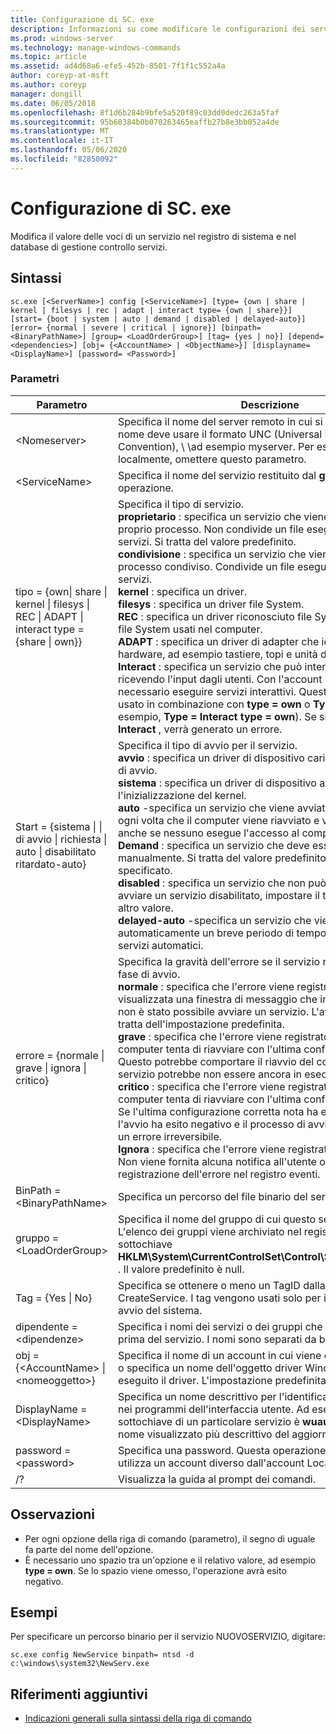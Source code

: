 ```yaml
---
title: Configurazione di SC. exe
description: Informazioni su come modificare le configurazioni dei servizi tramite l'utilità SC. exe
ms.prod: windows-server
ms.technology: manage-windows-commands
ms.topic: article
ms.assetid: ad4d68a6-efe5-452b-8501-7f1f1c552a4a
author: coreyp-at-msft
ms.author: coreyp
manager: dongill
ms.date: 06/05/2018
ms.openlocfilehash: 8f1d6b284b9bfe5a520f89c03dd0dedc263a5faf
ms.sourcegitcommit: 95b60384b0b070263465eaffb27b8e3bb052a4de
ms.translationtype: MT
ms.contentlocale: it-IT
ms.lasthandoff: 05/06/2020
ms.locfileid: "82850092"
---
```

# <a name="scexe-config"></a>Configurazione di SC. exe

Modifica il valore delle voci di un servizio nel registro di sistema e nel database di gestione controllo servizi.

## <a name="syntax"></a>Sintassi

```
sc.exe [<ServerName>] config [<ServiceName>] [type= {own | share | kernel | filesys | rec | adapt | interact type= {own | share}}] [start= {boot | system | auto | demand | disabled | delayed-auto}] [error= {normal | severe | critical | ignore}] [binpath= <BinaryPathName>] [group= <LoadOrderGroup>] [tag= {yes | no}] [depend= <dependencies>] [obj= {<AccountName> | <ObjectName>}] [displayname= <DisplayName>] [password= <Password>]
```

### <a name="parameters"></a>Parametri

|Parametro|Descrizione|
|---------|-----------|
|\<Nomeserver>|Specifica il nome del server remoto in cui si trova il servizio. Il nome deve usare il formato UNC (Universal Naming Convention), \\ \\ad esempio myserver. Per eseguire SC. exe localmente, omettere questo parametro.|
|\<ServiceName>|Specifica il nome del servizio restituito dal **getkeyname** operazione.|
|tipo = {own\| share \| kernel \| filesys \| REC \| ADAPT \| interact type = {share \| own}} | Specifica il tipo di servizio.</br>**proprietario** : specifica un servizio che viene eseguito nel proprio processo. Non condivide un file eseguibile con altri servizi. Si tratta del valore predefinito.</br>**condivisione** : specifica un servizio che viene eseguito come processo condiviso. Condivide un file eseguibile con altri servizi.</br>**kernel** : specifica un driver.</br>**filesys** : specifica un driver file System.</br>**REC** : specifica un driver riconosciuto file System che identifica i file System usati nel computer.</br>**ADAPT** : specifica un driver di adapter che identifica i dispositivi hardware, ad esempio tastiere, topi e unità disco.</br>**Interact** : specifica un servizio che può interagire con il desktop, ricevendo l'input dagli utenti. Con l'account LocalSystem, è necessario eseguire servizi interattivi. Questo tipo deve essere usato in combinazione con **type = own** o **Type = Shared** (ad esempio, **Type = Interact** **type = own**). Se si utilizza **Type = Interact** , verrà generato un errore.|
|Start = {sistema \| \| di avvio \| richiesta \| auto \| disabilitato ritardato-auto}|Specifica il tipo di avvio per il servizio.</br>**avvio** : specifica un driver di dispositivo caricato dal caricatore di avvio.</br>**sistema** : specifica un driver di dispositivo avviato durante l'inizializzazione del kernel.</br>**auto** -specifica un servizio che viene avviato automaticamente ogni volta che il computer viene riavviato e viene eseguito anche se nessuno esegue l'accesso al computer.</br>**Demand** : specifica un servizio che deve essere avviato manualmente. Si tratta del valore predefinito se **Start =** non è specificato.</br>**disabled** : specifica un servizio che non può essere avviato. Per avviare un servizio disabilitato, impostare il tipo di avvio su un altro valore.</br>**delayed-auto** -specifica un servizio che viene avviato automaticamente un breve periodo di tempo dopo l'avvio di altri servizi automatici.|
|errore = {normale \| grave \| ignora \| critico}|Specifica la gravità dell'errore se il servizio non viene avviato in fase di avvio.</br>**normale** : specifica che l'errore viene registrato e viene visualizzata una finestra di messaggio che informa l'utente che non è stato possibile avviare un servizio. L'avvio continuerà. Si tratta dell'impostazione predefinita.</br>**grave** : specifica che l'errore viene registrato (se possibile). Il computer tenta di riavviare con l'ultima configurazione corretta. Questo potrebbe comportare il riavvio del computer, ma il servizio potrebbe non essere ancora in esecuzione.</br>**critico** : specifica che l'errore viene registrato (se possibile). Il computer tenta di riavviare con l'ultima configurazione corretta. Se l'ultima configurazione corretta nota ha esito negativo, anche l'avvio ha esito negativo e il processo di avvio si interrompe con un errore irreversibile.</br>**Ignora** : specifica che l'errore viene registrato e l'avvio continua. Non viene fornita alcuna notifica all'utente oltre alla registrazione dell'errore nel registro eventi.|
|BinPath = \<BinaryPathName>|Specifica un percorso del file binario del servizio.|
|gruppo = \<LoadOrderGroup>|Specifica il nome del gruppo di cui questo servizio è membro. L'elenco dei gruppi viene archiviato nel registro di sistema nella sottochiave **HKLM\System\CurrentControlSet\Control\ServiceGroupOrder.** . Il valore predefinito è null.|
|Tag = {Yes \| No}|Specifica se ottenere o meno un TagID dalla chiamata CreateService. I tag vengono usati solo per i driver di avvio e avvio del sistema.|
|dipendente = \<dipendenze>|Specifica i nomi dei servizi o dei gruppi che devono iniziare prima del servizio. I nomi sono separati da barre (/).|
|obj = {\<AccountName> \| \<nomeoggetto>}|Specifica il nome di un account in cui viene eseguito un servizio o specifica un nome dell'oggetto driver Windows in cui viene eseguito il driver. L'impostazione predefinita è **LocalSystem**.|
|DisplayName = \<DisplayName>|Specifica un nome descrittivo per l'identificazione del servizio nei programmi dell'interfaccia utente. Ad esempio, il nome della sottochiave di un particolare servizio è **wuauserv**, che ha un nome visualizzato più descrittivo del aggiornamenti automatici.|
|password = \<password>|Specifica una password. Questa operazione è necessaria se si utilizza un account diverso dall'account LocalSystem.|
|/?|Visualizza la guida al prompt dei comandi.|

## <a name="remarks"></a>Osservazioni

-   Per ogni opzione della riga di comando (parametro), il segno di uguale fa parte del nome dell'opzione.
-   È necessario uno spazio tra un'opzione e il relativo valore, ad esempio **type = own**. Se lo spazio viene omesso, l'operazione avrà esito negativo.

## <a name="examples"></a>Esempi

Per specificare un percorso binario per il servizio NUOVOSERVIZIO, digitare:
```
sc.exe config NewService binpath= ntsd -d c:\windows\system32\NewServ.exe
```

## <a name="additional-references"></a>Riferimenti aggiuntivi

- [Indicazioni generali sulla sintassi della riga di comando](command-line-syntax-key.md)
